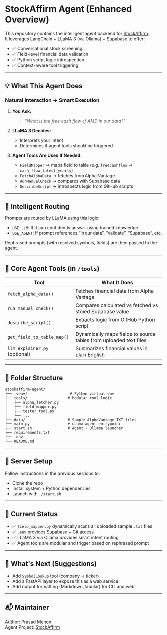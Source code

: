 # StockAffirm Agent (Enhanced Overview)

This repository contains the intelligent agent backend for [StockAffirm](https://stockaffirm.com).  
It leverages LangChain + LLaMA 3 (via Ollama) + Supabase to offer:

- ✅ Conversational stock screening
- ✅ Field-level financial data validation
- ✅ Python script logic introspection
- ✅ Context-aware tool triggering

---

## 💡 What This Agent Does

### Natural Interaction → Smart Execution

1. **You Ask:**  
   > _"What is the free cash flow of AMD in our data?"_

2. **LLaMA 3 Decides:**  
   - Interprets your intent
   - Determines if agent tools should be triggered

3. **Agent Tools Are Used If Needed:**  
   - `FieldMapper` → maps field to table (e.g. `freecashflow` → `cash_flow_latest_yearly`)
   - `FetchAlphaData` → fetches from Alpha Vantage
   - `RunManualCheck` → compares with Supabase data
   - `DescribeScript` → introspects logic from GitHub scripts

---

## 🧠 Intelligent Routing

Prompts are routed by LLaMA using this logic:

- `USE_LLM`: If it can confidently answer using trained knowledge
- `USE_AGENT`: If prompt references “in our data”, “validate”, “Supabase”, etc.

Rephrased prompts (with resolved symbols, fields) are then passed to the agent.

---

## 🔧 Core Agent Tools (in `/tools`)

| Tool | What It Does |
|------|---------------|
| `fetch_alpha_data()` | Fetches financial data from Alpha Vantage |
| `run_manual_check()` | Compares calculated vs fetched vs stored Supabase value |
| `describe_script()` | Extracts logic from GitHub Python script |
| `get_field_to_table_map()` | Dynamically maps fields to source tables from uploaded text files |
| `llm_explainer.py` (optional) | Summarizes financial values in plain English |

---

## 📁 Folder Structure

```
stockaffirm-agent/
├── .venv/                   # Python virtual env
├── tools/                  # Modular tool logic
│   ├── alpha_fetcher.py
│   ├── field_mapper.py
│   ├── tester_tool.py
│   └── ...
├── data/                   # Sample AlphaVantage TXT files
├── main.py                 # LLaMA-agent entrypoint
├── start.sh                # Agent + Ollama launcher
├── requirements.txt
├── .env
└── README.md
```

---

## 🚀 Server Setup

Follow instructions in the previous sections to:
- Clone the repo
- Install system + Python dependencies
- Launch with `./start.sh`

---

## 🧪 Current Status

- ✅ `field_mapper.py` dynamically scans all uploaded sample `.txt` files
- ✅ `.env` provides Supabase + Git access
- ✅ LLaMA 3 via Ollama provides smart intent routing
- ✅ Agent tools are modular and trigger based on rephrased prompt

---

## 📘 What's Next (Suggestions)

- Add `SymbolLookup` tool (company → ticker)
- Add a FastAPI layer to expose this as a web service
- Add output formatting (Markdown, tabular) for CLI and web

---

## 📬 Maintainer

Author: Prasad Menon  
Agent Project: [StockAffirm](https://github.com/stockaffirm/stockaffirm-agent)